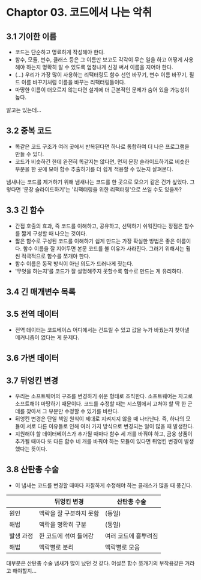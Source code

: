 # Chaptor 03. 코드에서 나는 악취

## 3.1 기이한 이름

- 코드는 단순하고 명료하게 작성해야 한다.
- 함수, 모듈, 변수, 클래스 등은 그 이름만 보고도 각각이 무슨 일을 하고 어떻게 사용해야 하는지 명확히 알 수 있도록 엄청나게 신경 써서 이름을 지어야 한다.
- (...) 우리가 가장 많이 사용하는 리팩터링도 함수 선언 바꾸기, 변수 이름 바꾸기, 필드 이름 바꾸기처럼 이름을 바꾸는 리팩터링들이다.
- 마땅한 이름이 더오르지 않는다면 설계에 더 근본적인 문제가 숨어 있을 가능성이 높다.

알고는 있는데...

## 3.2 중복 코드

- 똑같은 코드 구조가 여러 곳에서 반복된다면 하나로 통합하여 더 나은 프로그램을 만들 수 있다.
- 코드가 비슷하긴 한데 완전히 똑같지는 않다면, 먼저 문장 슬라이드하기로 비슷한 부분을 한 곳에 모아 함수 추출하기를 더 쉽게 적용할 수 있는지 살펴본다.

냄새나는 코드를 제거하기 위해 냄새나는 코드를 한 곳으로 모으기 같은 건가 싶었다. 그렇다면 '문장 슬라이드하기'는 '리팩터링을 위한 리팩터링'으로 쓰일 수도 있을까?

## 3.3 긴 함수

- 간접 호출의 효과, 즉 코드를 이해하고, 공유하고, 선택하기 쉬워진다는 장점은 함수를 짧게 구성할 때 나오는 것이다.
- 짧은 함수로 구성된 코드를 이해하기 쉽게 만드는 가장 확실한 방법은 좋은 이름이다. 함수 이름을 잘 지어두면 본문 코드를 볼 이유가 사라진다. 그러기 위해서는 훨씬 적극적으로 함수를 쪼개야 한다.
- 함수 이름은 동작 방식이 아닌 의도가 드러나게 짓는다.
- '무엇을 하는지'를 코드가 잘 설명해주지 못할수록 함수로 만드는 게 유리하다.

## 3.4 긴 매개변수 목록

## 3.5 전역 데이터

- 전역 데이터는 코드베이스 어디에서는 건드릴 수 있고 값을 누가 바꿨는지 찾아낼 메커니즘이 없다는 게 문제다.

## 3.6 가변 데이터

## 3.7 뒤엉킨 변경

- 우리는 소프트웨어의 구조를 변경하기 쉬운 형태로 조직한다. 소프트웨어는 자고로 소프트해야 마땅하기 때문이다. 코드를 수정할 때는 시스템에서 고쳐야 할 딱 한 군데를 찾아서 그 부분만 수정할 수 있기를 바란다.
- 뒤엉킨 변경은 단일 책임 원칙이 제대로 지켜지지 않을 때 나타난다. 즉, 하나의 모듈이 서로 다른 이유들로 인해 여러 가지 방식으로 변경되는 일이 많을 때 발생한다.
- 지원해야 할 데이터베이스가 추가될 때마다 함수 세 개를 바꿔야 하고, 금융 상품이 추가될 때마다 또 다른 함수 네 개를 바꿔야 하는 모듈이 있다면 뒤엉킨 변경이 발생했다는 뜻이다.

## 3.8 산탄총 수술

- 이 냄새는 코드를 변경할 때마다 자잘하게 수정해야 하는 클래스가 많을 때 풍긴다.

|           | 뒤엉킨 변경             | 산탄총 수술          |
| --------- | ----------------------- | -------------------- |
| 원인      | 맥락을 잘 구분하지 못함 | (동일)               |
| 해법      | 맥락을 명확히 구분      | (동일)               |
| 발생 과정 | 한 코드에 섞여 들어감   | 여러 코드에 흩뿌려짐 |
| 해법      | 맥락별로 분리           | 맥락별로 모음        |

대부분은 산탄총 수술 냄새가 많이 났던 것 같다. 어설픈 함수 쪼개기의 부작용같은 거라고 해야할지...
